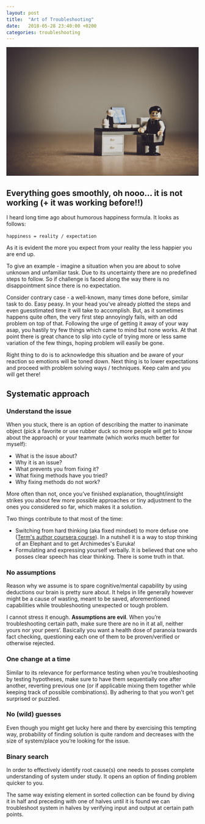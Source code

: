 ```yaml
---
layout: post
title:  "Art of Troubleshooting"
date:   2018-05-28 23:40:00 +0200
categories: troubleshooting
---
```


![GitHub Logo](/assets/despaired.jpg)

## Everything goes smoothly, oh nooo... it is not working (+ it was working before!!)
I heard long time ago about humorous happiness formula. It looks as follows:

`happiness = reality / expectation`

As it is evident the more you expect from your reality the less happier you are end up.

To give an example - imagine a situation when you are about to solve unknown and unfamiliar task. Due to its uncertainty there are no predefined steps to follow. So if challenge is faced along the way there is no disappointment since there is no expectation.

Consider contrary case - a well-known, many times done before, similar task to do. Easy peasy. In your head you've already plotted the steps and even guesstimated time it will take to accomplish. But, as it sometimes happens quite often, the very first step annoyingly fails, with an odd problem on top of that. Following the urge of getting it away of your way asap, you hastily try few things which came to mind but none works. At that point there is great chance to slip into cycle of trying more or less same variation of the few things, hoping problem will easily be gone.

Right thing to do is to acknowledge this situation and be aware of your reaction so emotions will be toned down. Next thing is to lower expectations and proceed with problem solving ways / techniques. Keep calm and you will get there!

## Systematic approach
### Understand the issue
When you stuck, there is an option of describing the matter to inanimate object (pick a favorite or use rubber duck so more people will get to know about the approach) or your teammate (which works much better for myself):

- What is the issue about?
- Why it is an issue?
- What prevents you from fixing it?
- What fixing methods have you tried?
- Why fixing methods do not work?

More often than not, once you’ve finished explanation, thought/insight strikes you about few more possible approaches or tiny adjustment to the ones you considered so far, which makes it a solution.

Two things contribute to that most of the time:
- Switching from hard thinking (aka fixed mindset) to more defuse one ([Term's author coursera course](https://www.coursera.org/learn/learning-skills)). In a nutshell it is a way to stop thinking of an Elephant and to get Archimedes's Euruka!
- Formulating and expressing yourself verbally. It is believed that one who posses clear speech has clear thinking. There is some truth in that. 

### No assumptions
Reason why we assume is to spare cognitive/mental capability by using deductions our brain is pretty sure about. It helps in life generally however might be a cause of wasting, meant to be saved, aforementioned capabilities while troubleshooting unexpected or tough problem.

I cannot stress it enough. **Assumptions are evil**. When you’re troubleshooting certain path, make sure there are no in it at all, neither yours nor your peers’. Basically you want a health dose of paranoia towards fact checking, questioning each one of them to be proven/verified or otherwise rejected.

### One change at a time
Similar to its relevance for performance testing when you’re troubleshooting by testing hypotheses, make sure to have them sequentially one after another, reverting previous one (or if applicable mixing them together while keeping track of possible combinations). By adhering to that you won’t get surprised or puzzled. 

### No (wild) guesses
Even though you might get lucky here and there by exercising this tempting way, probability of finding solution is quite random and decreases with the size of system/place you’re looking for the issue.

### Binary search
In order to effectively identify root cause(s) one needs to posses complete understanding of system under study. It opens an option of finding problem quicker to you.

The same way existing element in sorted collection can be found by diving it in half and preceding with one of halves until it is found we can troubleshoot system in halves by verifying input and output at certain path points.